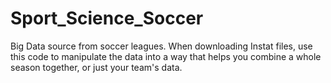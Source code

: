 # Sport_Science_Soccer
Big Data source from soccer leagues.
When downloading Instat files, use this code to manipulate the data into a way that helps you combine a whole season together, or just your team's data.
